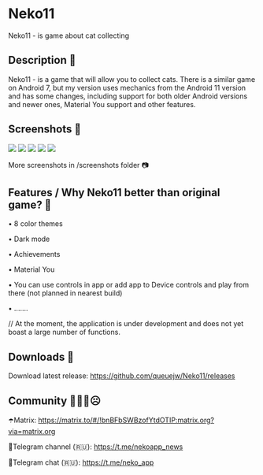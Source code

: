 # Neko11
Neko11 - is game about cat collecting

## Description 🎀
Neko11 - is a game that will allow you to collect cats. There is a similar game on Android 7, but my version uses mechanics from the Android 11 version and has some changes, including support for both older Android versions and newer ones, Material You support and other features.

## Screenshots 📸
 ![](/screenshots/1.jpg!raw=true)
 ![](/screenshots/9.jpg?raw=true)
 ![](/screenshots/3.jpg?raw=true)
 ![](/screenshots/4.jpg?raw=true)
 ![](/screenshots/5.jpg?raw=true)
 
More screenshots in /screenshots folder 📷


## Features / Why Neko11 better than original game? 🚽
 • 8 color themes
 
 • Dark mode 

 • Achievements

 • Material You

 • You can use controls in app or add app to Device controls and play from there (not planned in nearest build)

 • .......

 // At the moment, the application is under development and does not yet boast a large number of functions.

## Downloads 📲
 Download latest release: https://github.com/queuejw/Neko11/releases
 

## Community 🤗😄🤭☹️
☂️Matrix: https://matrix.to/#/!bnBFbSWBzofYtdOTIP:matrix.org?via=matrix.org
 
🧦Telegram channel (🇷🇺): https://t.me/nekoapp_news
 
🎃Telegram chat (🇷🇺): https://t.me/neko_app
